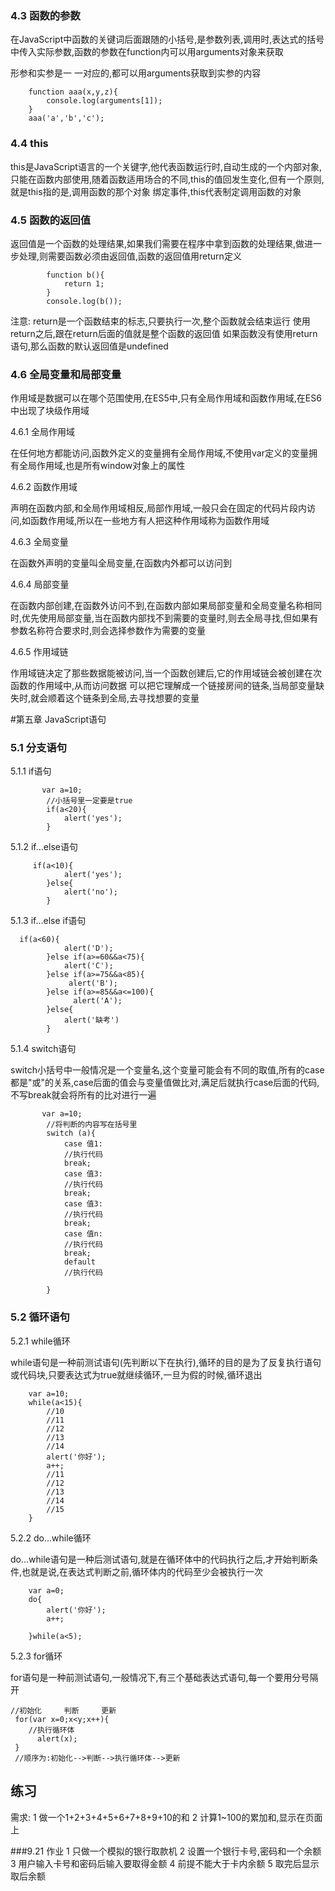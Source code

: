 ### 4.3 函数的参数

在JavaScript中函数的关键词后面跟随的小括号,是参数列表,调用时,表达式的括号中传入实际参数,函数的参数在function内可以用arguments对象来获取

形参和实参是一 一对应的,都可以用arguments获取到实参的内容

        function aaa(x,y,z){
            console.log(arguments[1]);
        }
        aaa('a','b','c');

### 4.4 this

this是JavaScript语言的一个关键字,他代表函数运行时,自动生成的一个内部对象,只能在函数内部使用,随着函数适用场合的不同,this的值回发生变化,但有一个原则,就是this指的是,调用函数的那个对象
绑定事件,this代表制定调用函数的对象

### 4.5 函数的返回值

返回值是一个函数的处理结果,如果我们需要在程序中拿到函数的处理结果,做进一步处理,则需要函数必须由返回值,函数的返回值用return定义

            function b(){
				return 1;
			}
			console.log(b());

注意:
return是一个函数结束的标志,只要执行一次,整个函数就会结束运行
使用return之后,跟在return后面的值就是整个函数的返回值
如果函数没有使用return语句,那么函数的默认返回值是undefined

### 4.6 全局变量和局部变量

作用域是数据可以在哪个范围使用,在ES5中,只有全局作用域和函数作用域,在ES6中出现了块级作用域

4.6.1 全局作用域

在任何地方都能访问,函数外定义的变量拥有全局作用域,不使用var定义的变量拥有全局作用域,也是所有window对象上的属性

4.6.2 函数作用域

声明在函数内部,和全局作用域相反,局部作用域,一般只会在固定的代码片段内访问,如函数作用域,所以在一些地方有人把这种作用域称为函数作用域

4.6.3 全局变量

在函数外声明的变量叫全局变量,在函数内外都可以访问到

4.6.4 局部变量

在函数内部创建,在函数外访问不到,在函数内部如果局部变量和全局变量名称相同时,优先使用局部变量,当在函数内部找不到需要的变量时,则去全局寻找,但如果有参数名称符合要求时,则会选择参数作为需要的变量

4.6.5 作用域链

作用域链决定了那些数据能被访问,当一个函数创建后,它的作用域链会被创建在次函数的作用域中,从而访问数据
可以把它理解成一个链接房间的链条,当局部变量缺失时,就会顺着这个链条到全局,去寻找想要的变量

#第五章 JavaScript语句

### 5.1 分支语句

5.1.1 if语句

           var a=10;
			//小括号里一定要是true
			if(a<20){
				alert('yes');
			}


5.1.2 if...else语句

         if(a<10){
				alert('yes');
			}else{
				alert('no');
			}

5.1.3 if...else if语句

      if(a<60){
				alert('D');
			}else if(a>=60&&a<75){
				alert('C');
			}else if(a>=75&&a<85){
			     alert('B');
			}else if(a>=85&&a<=100){
			      alert('A');
			}else{
				alert('缺考')
			}

5.1.4 switch语句

switch小括号中一般情况是一个变量名,这个变量可能会有不同的取值,所有的case都是"或"的关系,case后面的值会与变量值做比对,满足后就执行case后面的代码,不写break就会将所有的比对进行一遍

           var a=10;
			//将判断的内容写在括号里
			switch (a){
				case 值1:
				//执行代码
			    break;
			    case 值3:
				//执行代码
			    break;
			    case 值3:
				//执行代码
			    break;
			    case 值n:
				//执行代码
			    break;
			    default
				//执行代码
			  
			}

### 5.2 循环语句

5.2.1 while循环

while语句是一种前测试语句(先判断以下在执行),循环的目的是为了反复执行语句或代码块,只要表达式为true就继续循环,一旦为假的时候,循环退出

        var a=10;
        while(a<15){
            //10
            //11
            //12
            //13
            //14
            alert('你好');
            a++;
            //11
            //12
            //13
            //14
            //15
        }

5.2.2 do...while循环

do...while语句是一种后测试语句,就是在循环体中的代码执行之后,才开始判断条件,也就是说,在表达式判断之前,循环体内的代码至少会被执行一次

        var a=0;
        do{
            alert('你好');
            a++;

        }while(a<5);

5.2.3 for循环

for语句是一种前测试语句,一般情况下,有三个基础表达式语句,每一个要用分号隔开

    //初始化     判断     更新
     for(var x=0;x<y;x++){
        //执行循环体
          alert(x);
	 }
	 //顺序为:初始化-->判断-->执行循环体-->更新




## 练习

需求:
1 做一个1+2+3+4+5+6+7+8+9+10的和
2 计算1~100的累加和,显示在页面上


###9.21
作业
1 只做一个模拟的银行取款机
2 设置一个银行卡号,密码和一个余额
3 用户输入卡号和密码后输入要取得金额
4 前提不能大于卡内余额
5 取完后显示取后余额